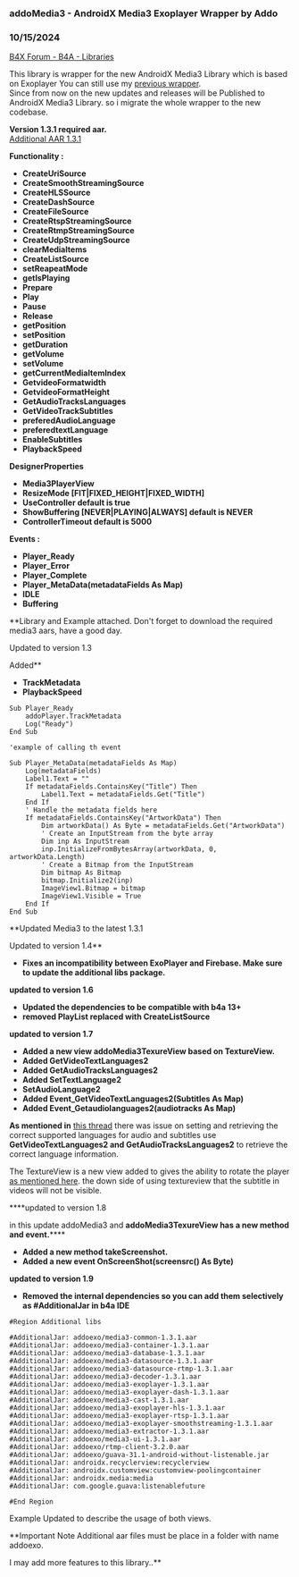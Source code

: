 ### addoMedia3 - AndroidX Media3 Exoplayer Wrapper by Addo
### 10/15/2024
[B4X Forum - B4A - Libraries](https://www.b4x.com/android/forum/threads/147560/)

This library is wrapper for the new AndroidX Media3 Library which is based on Exoplayer You can still use my [previous wrapper](https://www.b4x.com/android/forum/threads/exoplayer-2-18-5-streams-player.141854/#post-899123).  
Since from now on the new updates and releases will be Published to AndroidX Media3 Library. so i migrate the whole wrapper to the new codebase.  
  
**Version 1.3.1 required aar.**  
[Additional AAR 1.3.1](https://drive.google.com/file/d/1Kq8TAwGyVH6Cfw6oq3h_tpJdV_6HnLGk/view?usp=sharing)  
  
**Functionality :**  

- **CreateUriSource**
- **CreateSmoothStreamingSource**
- **CreateHLSSource**
- **CreateDashSource**
- **CreateFileSource**
- **CreateRtspStreamingSource**
- **CreateRtmpStreamingSource**
- **CreateUdpStreamingSource**
- **clearMediaItems**
- **CreateListSource**
- **setReapeatMode**
- **getIsPlaying**
- **Prepare**
- **Play**
- **Pause**
- **Release**
- **getPosition**
- **setPosition**
- **getDuration**
- **getVolume**
- **setVolume**
- **getCurrentMediaItemIndex**
- **GetvideoFormatwidth**
- **GetvideoFormatHeight**
- **GetAudioTracksLanguages**
- **GetVideoTrackSubtitles**
- **preferedAudioLanguage**
- **preferedtextLanguage**
- **EnableSubtitles**
- **PlaybackSpeed**

  
**DesignerProperties**  

- **Media3PlayerView**
- **ResizeMode [FIT|FIXED\_HEIGHT|FIXED\_WIDTH]**
- **UseController default is true**
- **ShowBuffering [NEVER|PLAYING|ALWAYS] default is NEVER**
- **ControllerTimeout default is 5000**

**Events :**  

- **Player\_Ready**
- **Player\_Error**
- **Player\_Complete**
- **Player\_MetaData(metadataFields As Map)**
- **IDLE**
- **Buffering**

**Library and Example attached. Don't forget to download the required media3 aars, have a good day.  
  
Updated to version 1.3  
  
Added**   

- **TrackMetadata**
- **PlaybackSpeed**

```B4X
Sub Player_Ready  
    addoPlayer.TrackMetadata  
    Log("Ready")  
End Sub  
  
'example of calling th event  
  
Sub Player_MetaData(metadataFields As Map)  
    Log(metadataFields)  
    Label1.Text = ""  
    If metadataFields.ContainsKey("Title") Then  
        Label1.Text = metadataFields.Get("Title")  
    End If  
    ' Handle the metadata fields here  
    If metadataFields.ContainsKey("ArtworkData") Then  
        Dim artworkData() As Byte = metadataFields.Get("ArtworkData")  
        ' Create an InputStream from the byte array  
        Dim inp As InputStream  
        inp.InitializeFromBytesArray(artworkData, 0, artworkData.Length)  
        ' Create a Bitmap from the InputStream  
        Dim bitmap As Bitmap  
        bitmap.Initialize2(inp)  
        ImageView1.Bitmap = bitmap  
        ImageView1.Visible = True  
    End If  
End Sub
```

  
  
**Updated Media3 to the latest 1.3.1  
  
Updated to version 1.4**  

- **Fixes an incompatibility between ExoPlayer and Firebase. Make sure to update the additional libs package.**

**updated to version 1.6**  

- **Updated the dependencies to be compatible with b4a 13+**
- **removed PlayList replaced with CreateListSource**

****updated to version 1.7****  

- ****Added a new view addoMedia3TexureView based on TextureView.****
- ****Added GetVideoTextLanguages2****
- ****Added GetAudioTracksLanguages2****
- ****Added SetTextLanguage2****
- ****SetAudioLanguage2****
- ****Added Event\_GetVideoTextLanguages2(Subtitles As Map)****
- ****Added Event\_Getaudiolanguages2(audiotracks As Map)****

****As mentioned in**** [this thread](https://www.b4x.com/android/forum/threads/exoplayer-2-18-5-streams-player.141854/post-996678) there was issue on setting and retrieving the correct supported languages for audio and subtitles use ****GetVideoTextLanguages2 and ****GetAudioTracksLanguages2******** to retrieve the correct language information.  
  
The TextureView is a new view added to gives the ability to rotate the player [as mentioned here](https://www.b4x.com/android/forum/threads/exoplayer-2-18-5-streams-player.141854/post-996783). the down side of using textureview that the subtitle in videos will not be visible.  
  
****updated to version 1.8  
  
in this update addoMedia3 and ********addoMedia3TexureView has a new method and event.************  

- ****Added a new method takeScreenshot.****
- ****Added a new event OnScreenShot(screensrc() As Byte)****

  
****updated to version 1.9****  
  

- ****Removed the internal dependencies so you can add them selectively as #AdditionalJar in b4a IDE****

```B4X
#Region Additional libs  
  
#AdditionalJar: addoexo/media3-common-1.3.1.aar  
#AdditionalJar: addoexo/media3-container-1.3.1.aar  
#AdditionalJar: addoexo/media3-database-1.3.1.aar  
#AdditionalJar: addoexo/media3-datasource-1.3.1.aar  
#AdditionalJar: addoexo/media3-datasource-rtmp-1.3.1.aar  
#AdditionalJar: addoexo/media3-decoder-1.3.1.aar  
#AdditionalJar: addoexo/media3-exoplayer-1.3.1.aar  
#AdditionalJar: addoexo/media3-exoplayer-dash-1.3.1.aar  
#AdditionalJar: addoexo/media3-cast-1.3.1.aar  
#AdditionalJar: addoexo/media3-exoplayer-hls-1.3.1.aar  
#AdditionalJar: addoexo/media3-exoplayer-rtsp-1.3.1.aar  
#AdditionalJar: addoexo/media3-exoplayer-smoothstreaming-1.3.1.aar  
#AdditionalJar: addoexo/media3-extractor-1.3.1.aar  
#AdditionalJar: addoexo/media3-ui-1.3.1.aar  
#AdditionalJar: addoexo/rtmp-client-3.2.0.aar  
#AdditionalJar: addoexo/guava-31.1-android-without-listenable.jar  
#AdditionalJar: androidx.recyclerview:recyclerview  
#AdditionalJar: androidx.customview:customview-poolingcontainer  
#AdditionalJar: androidx.media:media  
#AdditionalJar: com.google.guava:listenablefuture  
  
#End Region
```

  
  
Example Updated to describe the usage of both views.  
  
**Important Note Additional aar files must be place in a folder with name addoexo.  
  
  
I may add more features to this library..**